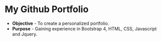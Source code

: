 # My Github Portfolio

* **Objective** - To create a personalized portfolio.
* **Purpose** - Gaining experience in Bootstrap 4, HTML, CSS, Javascript and Jquery.

